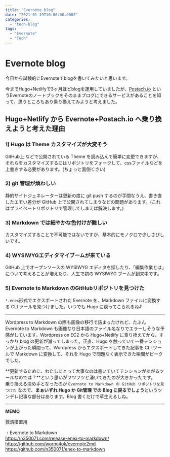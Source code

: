 ```yaml
---
title: "Evernote blog"
date: "2021-01-19T10:00:00.000Z"
categories: 
  - "tech-blog"
tags: 
  - "Evernote"
  - "Tech"
---
```


# Evernote blog

今日から試験的にEvernoteでblogを書いてみたいと思います。

今までHugo+Netlifyで3ヶ月ほどblogを運用していましたが、[Postach.io](https://postach.io/) というEvernoteのノートブックをそのままブログにできるサービスがあることを知って、思うところもあり乗り換えてみようと考えました。

## Hugo+Netlify から Evernote+Postach.io へ乗り換えようと考えた理由

### 1) Hugo は Theme カスタマイズが大変そう

GitHub上 などで公開されている Theme を読み込んで簡単に変更できますが、それらをカスタマイズするにはリポジトリをフォークして、cssファイルなどを上書きする必要があります。(ちょっと面倒くさい)

### 2) git 管理が煩わしい

静的サイトジェネレーターは更新の度に git push するのが手間なうえ、書き直したエモい差分が GitHub 上で公開されてしまうなどの問題があります。(これはプライベートリポジトリで管理してしまえば解決します。)

### 3) Markdown では細やかな色付けが難しい

カスタマイズすることで不可能ではないですが、基本的にモノクロで少しさびしいです。

### 4) WYSIWYGエディタマイブームが来ている

GitHub 上でオープンソースの WYSIWYG エディタを探したり、「編集作業とは」について考えることが増えたり、人生で初の WYSIWYG ブームが到来中です。

### 5) Evernote to Markdown のGitHubリポジトリを見つけた

`*.enex`形式でエクスポートされた Evernote を、Markdown ファイルに変換する CLI ツールを見つけました。いつでも Hugo に戻ってこられるね♪

---

Wordpress to Markdown の際も画像の移行で詰まったけれど、たぶん Evernote to Markdown も画像なり日本語のファイル名なりでエラーしそうな予感がしています。Wordpress on EC2 から Hugo+Netlify に乗り換えてから、すっかり blog の更新が減ってしまった。正直、Hugo を触っていて一番テンションが上がった瞬間って、Wordpress からエクスポートしてきた記事を CLI ツールで Markdown に変換して、それを Hugo で問題なく表示できた瞬間がピークでした。  
  
**更新するために、わたしにとって大事なのは書いていてテンションがあがるツールなのでは？**という思いがフツフツと湧いてきたのが大きかったです。  
乗り換える決め手となったのが `Evernote to Markdown の GitHub リポジトリを見つけた` なので、**まぁいずれ Hugo か Git管理 での Blog に戻るでしょう**というツンデレ記事な部分はあります。Blog 書くだけで草生えるしね。

---

**MEMO**

救済措置用  

・Evernote to Markdown  
https://n350071.com/release-enex-to-markdown/  
https://github.com/wormi4ok/evernote2md  
https://github.com/n350071/enex-to-markdown  
